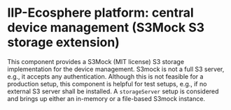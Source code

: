 # IIP-Ecosphere platform: central device management (S3Mock S3 storage extension)

This component provides a S3Mock (MIT license) S3 storage implementation for the device management. S3mock is not a full S3 server, e.g., it accepts any authentication. Although this is not feasible for a production setup, this component is helpful for test setups, e.g., if no external S3 server shall be installed. A ``storageServer`` setup is considered and brings up either an in-memory or a file-based S3mock instance.

